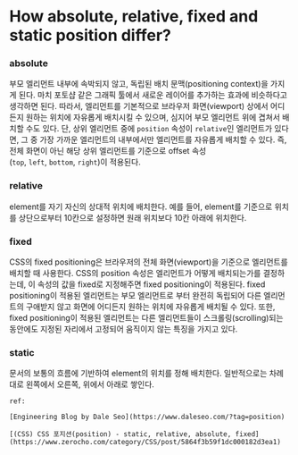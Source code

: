 # How absolute, relative, fixed and static position differ?

### absolute 
  부모 엘리먼트 내부에 속박되지 않고, 독립된 배치 문맥(positioning context)을 가지게 된다. 마치 포토샵 같은 그래픽 툴에서 새로운 레이어를 추가하는 효과에 비슷하다고 생각하면 된다. 따라서, 엘리먼트를 기본적으로 브라우저 화면(viewport) 상에서 어디든지 원하는 위치에 자유롭게 배치시킬 수 있으며, 심지어 부모 엘리먼트 위에 겹쳐서 배치할 수도 있다. 단, 상위 엘리먼트 중에 `position` 속성이 `relative`인 엘리먼트가 있다면, 그 중 가장 가까운 엘리먼트의 내부에서만 엘리먼트를 자유롭게 배치할 수 있다. 즉, 전체 화면이 아닌 해당 상위 엘리먼트를 기준으로 offset 속성 (`top`, `left`, `bottom`, `right`)이 적용된다.
### relative 
  element를 자기 자신의 상대적 위치에 배치한다. 예를 들어, element를 기준으로 위치를 상단으로부터 10칸으로 설정하면 원래 위치보다 10칸 아래에 위치한다.
### fixed
  CSS의 fixed positioning은 브라우저의 전체 화면(viewport)을 기준으로 엘리먼트를 배치할 때 사용한다. CSS의 position 속성은 엘리먼트가 어떻게 배치되는가를 결정하는데, 이 속성의 값을 fixed로 지정해주면 fixed positioning이 적용된다. fixed positioning이 적용된 엘리먼트는 부모 엘리먼트로 부터 완전히 독립되어 다른 엘리먼트의 구애받지 않고 화면에 어디든지 원하는 위치에 자유롭게 배치될 수 있다. 또한, fixed positioning이 적용된 엘리먼트는 다른 엘리먼트들이 스크롤링(scrolling)되는 동안에도 지정된 자리에서 고정되어 움직이지 않는 특징을 가지고 있다.
### static
  문서의 보통의 흐름에 기반하여 element의 위치를 정해 배치한다. 일반적으로는 차례대로 왼쪽에서 오른쪽, 위에서 아래로 쌓인다.

    ref:

    [Engineering Blog by Dale Seo](https://www.daleseo.com/?tag=position)

    [(CSS) CSS 포지션(position) - static, relative, absolute, fixed](https://www.zerocho.com/category/CSS/post/5864f3b59f1dc000182d3ea1)
